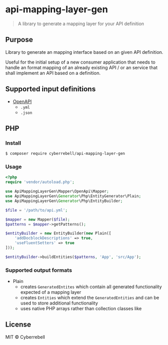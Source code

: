 # api-mapping-layer-gen

> A library to generate a mapping layer for your API definition

## Purpose 

Library to generate an mapping interface based on an given API definition.

Useful for the initial setup of a new consumer application that needs to handle an format mapping
of an already existing API / or an service that shall implement an API based on a definition. 

## Supported input definitions

* [OpenAPI](https://www.openapis.org/)
    * `.yml`
    * `.json`

## PHP

### Install

```sh
$ composer require cyberrebell/api-mapping-layer-gen
```

### Usage

```php
<?php
require 'vendor/autoload.php';

use ApiMappingLayerGen\Mapper\OpenApi\Mapper;
use ApiMappingLayerGen\Generator\Php\EntityGenerator\Plain;
use ApiMappingLayerGen\Generator\Php\EntityBuilder;

$file = '/path/to/api.yml';

$mapper = new Mapper($file);
$patterns = $mapper->getPatterns();

$entityBuilder = new EntityBuilder(new Plain([
    'addDocblockDescriptions' => true,
    'useFluentSetters' => true
]));

$entityBuilder->buildEntities($patterns, 'App', 'src/App');
```

### Supported output formats

* Plain
    * creates `GeneratedEntites` which contain all generated functionality expected of a mapping layer
    * creates `Entities` which extend the `GeneratedEntities` and can be used to store additional functionality
    * uses native PHP arrays rather than collection classes like

## License

MIT © Cyberrebell
